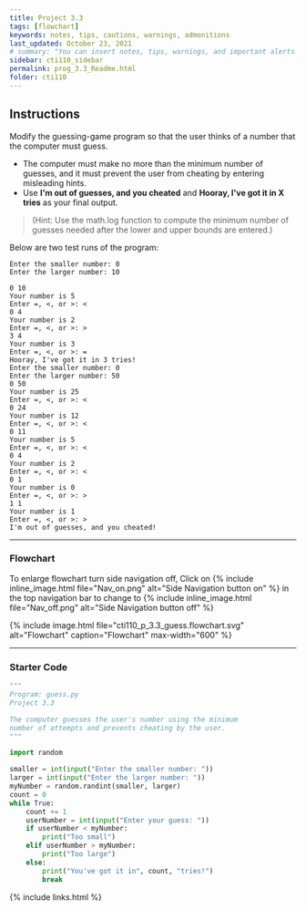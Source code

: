 ```yaml
---
title: Project 3.3
tags: [flowchart]
keywords: notes, tips, cautions, warnings, admonitions
last_updated: October 23, 2021
# summary: "You can insert notes, tips, warnings, and important alerts in your content. These notes are stored as shortcodes made available through the linksrefs.hmtl include."
sidebar: cti110_sidebar
permalink: prog_3.3_Readme.html
folder: cti110
---
```


## Instructions

Modify the guessing-game program so that the user thinks of a number that the computer must guess.

- The computer must make no more than the minimum number of guesses, and it must prevent the user from cheating by entering misleading hints.
- Use **I'm out of guesses, and you cheated** and **Hooray, I've got it in X tries** as your final output.

>(Hint: Use the math.log function to compute the minimum number of guesses needed after the lower and upper bounds are entered.)

Below are two test runs of the program:

```text
Enter the smaller number: 0
Enter the larger number: 10

0 10
Your number is 5
Enter =, <, or >: <
0 4
Your number is 2
Enter =, <, or >: >
3 4
Your number is 3
Enter =, <, or >: =
Hooray, I've got it in 3 tries!
Enter the smaller number: 0
Enter the larger number: 50
0 50
Your number is 25
Enter =, <, or >: <
0 24
Your number is 12
Enter =, <, or >: <
0 11
Your number is 5
Enter =, <, or >: <
0 4
Your number is 2
Enter =, <, or >: <
0 1
Your number is 0
Enter =, <, or >: >
1 1
Your number is 1
Enter =, <, or >: >
I'm out of guesses, and you cheated!
```

---

### Flowchart

To enlarge flowchart turn side navigation off, Click on {% include inline_image.html
file="Nav_on.png" alt="Side Navigation button on" %} in the top navigation bar to change to {% include inline_image.html
file="Nav_off.png" alt="Side Navigation button off" %}

{% include image.html file="cti110_p_3.3_guess.flowchart.svg" alt="Flowchart" caption="Flowchart" max-width="600" %}

---

### Starter Code

```python
"""
Program: guess.py
Project 3.3

The computer guesses the user's number using the minimum
number of attempts and prevents cheating by the user.
"""

import random

smaller = int(input("Enter the smaller number: "))
larger = int(input("Enter the larger number: "))
myNumber = random.randint(smaller, larger)
count = 0
while True:
    count += 1
    userNumber = int(input("Enter your guess: "))
    if userNumber < myNumber:
        print("Too small")
    elif userNumber > myNumber:
        print("Too large")
    else:
        print("You've got it in", count, "tries!")
        break

```

{% include links.html %}
